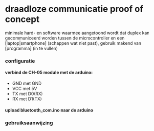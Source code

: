 # draadloze communicatie proof of concept
minimale hard- en software waarmee aangetoond wordt dat duplex kan gecommuniceerd worden tussen de microcontroller en een [laptop|smartphone] (schappen wat niet past), gebruik makend van [programma] (in te vullen)
<br />
### configuratie
  #### verbind de CH-05 module met de arduino:
  - GND met GND
  - VCC met 5V
  - TX met D0(RX)
  - RX met D1(TX)
#### upload bluetooth_com.ino naar de arduino

### gebruiksaanwijzing


